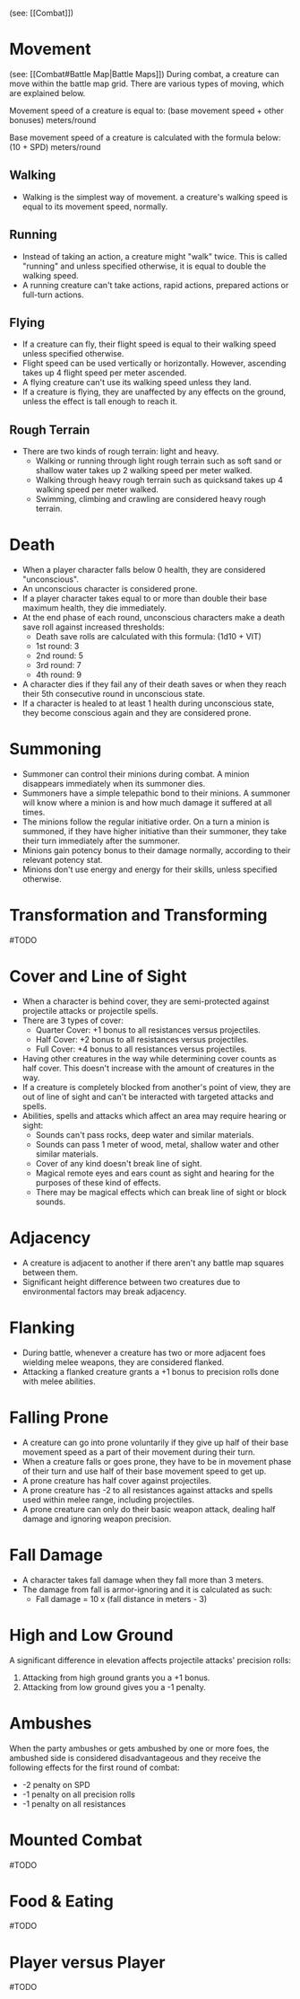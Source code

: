 (see: [[Combat]])

# Movement
(see: [[Combat#Battle Map|Battle Maps]])
During combat, a creature can move within the battle map grid. There are various types of moving, which are explained below.

Movement speed of a creature is equal to:
	(base movement speed + other bonuses) meters/round

Base movement speed of a creature is calculated with the formula below:
	(10 + SPD) meters/round

## Walking
* Walking is the simplest way of movement. a creature's walking speed is equal to its movement speed, normally.

## Running
+ Instead of taking an action, a creature might "walk" twice. This is called "running" and unless specified otherwise, it is equal to double the walking speed.
+ A running creature can't take actions, rapid actions, prepared actions or full-turn actions.

## Flying
+ If a creature can fly, their flight speed is equal to their walking speed unless specified otherwise. 
+ Flight speed can be used vertically or horizontally. However, ascending takes up 4 flight speed per meter ascended.
+ A flying creature can't use its walking speed unless they land.
+ If a creature is flying, they are unaffected by any effects on the ground, unless the effect is tall enough to reach it.

## Rough Terrain
+ There are two kinds of rough terrain: light and heavy.
	+ Walking or running through light rough terrain such as soft sand or shallow water takes up 2 walking speed per meter walked.
	+ Walking through heavy rough terrain such as quicksand takes up 4 walking speed per meter walked.
	+ Swimming, climbing and crawling are considered heavy rough terrain.

# Death
+ When a player character falls below 0 health, they are considered "unconscious".
+ An unconscious character is considered prone.
+ If a player character takes equal to or more than double their base maximum health, they die immediately.
+ At the end phase of each round, unconscious characters make a death save roll against increased thresholds:
	+ Death save rolls are calculated with this formula: (1d10 + VIT)
	+ 1st round: 3
	+ 2nd round: 5
	+ 3rd round: 7
	+ 4th round: 9
+ A character dies if they fail any of their death saves or when they reach their 5th consecutive round in unconscious state. 
+ If a character is healed to at least 1 health during unconscious state, they become conscious again and they are considered prone.

# Summoning
+ Summoner can control their minions during combat. A minion disappears immediately when its summoner dies.
+ Summoners have a simple telepathic bond to their minions. A summoner will know where a minion is and how much damage it suffered at all times. 
+ The minions follow the regular initiative order. On a turn a minion is summoned, if they have higher initiative than their summoner, they take their turn immediately after the summoner.
+ Minions gain potency bonus to their damage normally, according to their relevant potency stat.
+ Minions don't use energy and energy for their skills, unless specified otherwise.

# Transformation and Transforming
#TODO 

# Cover and Line of Sight
+ When a character is behind cover, they are semi-protected against projectile attacks or projectile spells.
+ There are 3 types of cover:
	+ Quarter Cover: +1 bonus to all resistances versus projectiles.
	+ Half Cover: +2 bonus to all resistances versus projectiles.
	+ Full Cover: +4 bonus to all resistances versus projectiles.
+ Having other creatures in the way while determining cover counts as half cover. This doesn't increase with the amount of creatures in the way.
+ If a creature is completely blocked from another's point of view, they are out of line of sight and can't be interacted with targeted attacks and spells.
+ Abilities, spells and attacks which affect an area may require hearing or sight:
	+ Sounds can't pass rocks, deep water and similar materials.
	+ Sounds can pass 1 meter of wood, metal, shallow water and other similar materials.
	+ Cover of any kind doesn't break line of sight.
	+ Magical remote eyes and ears count as sight and hearing for the purposes of these kind of effects.
	+ There may be magical effects which can break line of sight or block sounds.

# Adjacency
+ A creature is adjacent to another if there aren't any battle map squares between them. 
+ Significant height difference between two creatures due to environmental factors may break adjacency. 

# Flanking
+ During battle, whenever a creature has two or more adjacent foes wielding melee weapons, they are considered flanked.
+ Attacking a flanked creature grants a +1 bonus to precision rolls done with melee abilities.

# Falling Prone
+ A creature can go into prone voluntarily if they give up half of their base movement speed as a part of their movement during their turn.
+ When a creature falls or goes prone, they have to be in movement phase of their turn and use half of their base movement speed to get up.
+ A prone creature has half cover against projectiles.
+ A prone creature has -2 to all resistances against attacks and spells used within melee range, including projectiles.
+ A prone creature can only do their basic weapon attack, dealing half damage and ignoring weapon precision.

# Fall Damage
+ A character takes fall damage when they fall more than 3 meters.
+ The damage from fall is armor-ignoring and it is calculated as such:
	+ Fall damage = 10 x (fall distance in meters - 3)

# High and Low Ground
A significant difference in elevation affects projectile attacks' precision rolls:
1. Attacking from high ground grants you a +1 bonus.
2. Attacking from low ground gives you a -1 penalty.

# Ambushes
When the party ambushes or gets ambushed by one or more foes, the ambushed side is considered disadvantageous and they receive the following effects for the first round of combat:
+ -2 penalty on SPD
+ -1 penalty on all precision rolls
+ -1 penalty on all resistances

# Mounted Combat
#TODO 

# Food & Eating
#TODO 

# Player versus Player
#TODO 